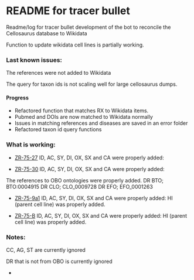 # README for tracer bullet


Readme/log for tracer bullet development of the bot to reconcile the
Cellosaurus database to Wikidata

Function to update wikidata cell lines is partially working. 


### Last known issues:

The references were not added to Wikidata

The query for taxon ids is not scaling well for large cellosaurus dumps.

#### Progress

- Refactored function that matches RX to Wikidata items.
- Pubmed and DOIs are now matched to Wikidata normally
- Issues in matching references and diseases are saved in an error folder
- Refactored taxon id query functions


### What is working: 

* [ZR-75-27](https://www.wikidata.org/wiki/Q54996118)
ID, AC, SY, DI, OX, SX and CA were properly added:

* [ZR-75-30](https://www.wikidata.org/wiki/Q54996119)
ID, AC, SY, DI, OX, SX and CA were properly added:

The references to OBO ontologies were properly added.
DR   BTO; BTO:0004915
DR   CLO; CLO_0009728
DR   EFO; EFO_0001263

* [ZR-75-9a1](https://www.wikidata.org/wiki/Q54996121)
ID, AC, SY, DI, OX, SX and CA were properly added:
HI (parent cell line) was properly added. 

* [ZR-75-B](https://www.wikidata.org/wiki/Q54996122)
ID, AC, SY, DI, OX, SX and CA were properly added:
HI (parent cell line) was properly added. 

### Notes:

CC, AG, ST are currently ignored

DR that is not from OBO is currently ignored

- 